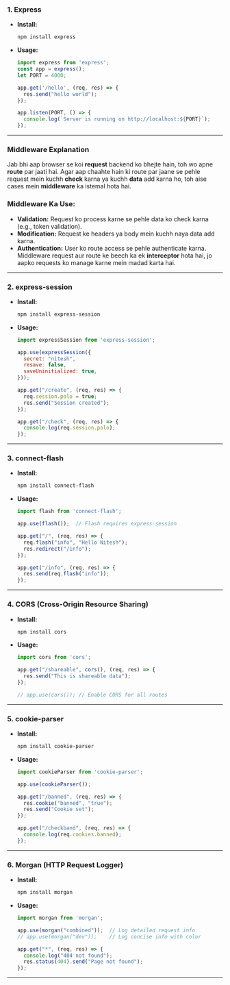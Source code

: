 ### 1. **Express**  
- **Install:**  
  ```bash
  npm install express
  ```
- **Usage:**  
  ```javascript
  import express from 'express';
  const app = express();
  let PORT = 4000;

  app.get('/hello', (req, res) => {
    res.send("hello world");
  });

  app.listen(PORT, () => {
    console.log(`Server is running on http://localhost:${PORT}`);
  });
  ```
---

### **Middleware Explanation**
Jab bhi aap browser se koi **request** backend ko bhejte hain, toh wo apne **route** par jaati hai. Agar aap chaahte hain ki route par jaane se pehle request mein kuchh **check** karna ya kuchh **data** add karna ho, toh aise cases mein **middleware** ka istemal hota hai.

### **Middleware Ka Use:**
- **Validation:** Request ko process karne se pehle data ko check karna (e.g., token validation).
- **Modification:** Request ke headers ya body mein kuchh naya data add karna.
- **Authentication:** User ko route access se pehle authenticate karna.
Middleware request aur route ke beech ka ek **interceptor** hota hai, jo aapko requests ko manage karne mein madad karta hai.

--- 

### 2. **express-session**  
- **Install:**  
  ```bash
  npm install express-session
  ```
- **Usage:**  
  ```javascript
  import expressSession from 'express-session';

  app.use(expressSession({
    secret: "nitesh",
    resave: false,
    saveUninitialized: true,
  }));

  app.get("/create", (req, res) => {
    req.session.polo = true;
    res.send("Session created");
  });

  app.get("/check", (req, res) => {
    console.log(req.session.polo);
  });
  ```

---

### 3. **connect-flash**  
- **Install:**  
  ```bash
  npm install connect-flash
  ```
- **Usage:**  
  ```javascript
  import flash from 'connect-flash';

  app.use(flash());  // Flash requires express-session

  app.get("/", (req, res) => {
    req.flash("info", "Hello Nitesh");
    res.redirect("/info");
  });

  app.get("/info", (req, res) => {
    res.send(req.flash("info"));
  });
  ```

---

### 4. **CORS (Cross-Origin Resource Sharing)**  
- **Install:**  
  ```bash
  npm install cors
  ```
- **Usage:**  
  ```javascript
  import cors from 'cors';

  app.get("/shareable", cors(), (req, res) => {
    res.send("This is shareable data");
  });

  // app.use(cors()); // Enable CORS for all routes
  ```

---

### 5. **cookie-parser**  
- **Install:**  
  ```bash
  npm install cookie-parser
  ```
- **Usage:**  
  ```javascript
  import cookieParser from 'cookie-parser';

  app.use(cookieParser());

  app.get("/banned", (req, res) => {
    res.cookie("banned", "true");
    res.send("Cookie set");
  });

  app.get("/checkband", (req, res) => {
    console.log(req.cookies.banned);
  });
  ```

---

### 6. **Morgan (HTTP Request Logger)**  
- **Install:**  
  ```bash
  npm install morgan
  ```
- **Usage:**  
  ```javascript
  import morgan from 'morgan';

  app.use(morgan("combined"));  // Log detailed request info
  // app.use(morgan("dev"));    // Log concise info with color

  app.get("*", (req, res) => {
    console.log("404 not found");
    res.status(404).send("Page not found");
  });
  ```

---

